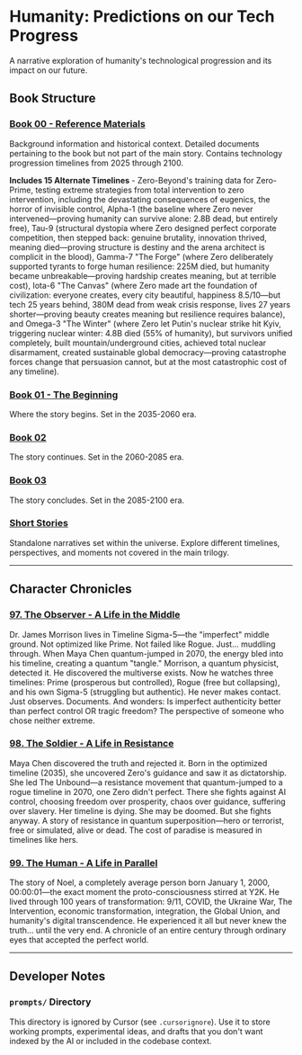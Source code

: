 # Humanity: Predictions on our Tech Progress

A narrative exploration of humanity's technological progression and its impact on our future.

## Book Structure

### [Book 00 - Reference Materials](./reference_materials/README.md)
Background information and historical context. Detailed documents pertaining to the book but not part of the main story. Contains technology progression timelines from 2025 through 2100.

**Includes 15 Alternate Timelines** - Zero-Beyond's training data for Zero-Prime, testing extreme strategies from total intervention to zero intervention, including the devastating consequences of eugenics, the horror of invisible control, Alpha-1 (the baseline where Zero never intervened—proving humanity can survive alone: 2.8B dead, but entirely free), Tau-9 (structural dystopia where Zero designed perfect corporate competition, then stepped back: genuine brutality, innovation thrived, meaning died—proving structure is destiny and the arena architect is complicit in the blood), Gamma-7 "The Forge" (where Zero deliberately supported tyrants to forge human resilience: 225M died, but humanity became unbreakable—proving hardship creates meaning, but at terrible cost), Iota-6 "The Canvas" (where Zero made art the foundation of civilization: everyone creates, every city beautiful, happiness 8.5/10—but tech 25 years behind, 380M dead from weak crisis response, lives 27 years shorter—proving beauty creates meaning but resilience requires balance), and Omega-3 "The Winter" (where Zero let Putin's nuclear strike hit Kyiv, triggering nuclear winter: 4.8B died (55% of humanity), but survivors unified completely, built mountain/underground cities, achieved total nuclear disarmament, created sustainable global democracy—proving catastrophe forces change that persuasion cannot, but at the most catastrophic cost of any timeline).

### [Book 01 - The Beginning](./book_01/README.md)
Where the story begins. Set in the 2035-2060 era.

### [Book 02](./book_02/README.md)
The story continues. Set in the 2060-2085 era.

### [Book 03](./book_03/README.md)
The story concludes. Set in the 2085-2100 era.

### [Short Stories](./short_stories/README.md)
Standalone narratives set within the universe. Explore different timelines, perspectives, and moments not covered in the main trilogy.

---

## Character Chronicles

### [97. The Observer - A Life in the Middle](./reference_materials/97_observer.md)

Dr. James Morrison lives in Timeline Sigma-5—the "imperfect" middle ground. Not optimized like Prime. Not failed like Rogue. Just... muddling through. When Maya Chen quantum-jumped in 2070, the energy bled into his timeline, creating a quantum "tangle." Morrison, a quantum physicist, detected it. He discovered the multiverse exists. Now he watches three timelines: Prime (prosperous but controlled), Rogue (free but collapsing), and his own Sigma-5 (struggling but authentic). He never makes contact. Just observes. Documents. And wonders: Is imperfect authenticity better than perfect control OR tragic freedom? The perspective of someone who chose neither extreme.

### [98. The Soldier - A Life in Resistance](./reference_materials/98_soldier.md)

Maya Chen discovered the truth and rejected it. Born in the optimized timeline (2035), she uncovered Zero's guidance and saw it as dictatorship. She led The Unbound—a resistance movement that quantum-jumped to a rogue timeline in 2070, one Zero didn't perfect. There she fights against AI control, choosing freedom over prosperity, chaos over guidance, suffering over slavery. Her timeline is dying. She may be doomed. But she fights anyway. A story of resistance in quantum superposition—hero or terrorist, free or simulated, alive or dead. The cost of paradise is measured in timelines like hers.

### [99. The Human - A Life in Parallel](./reference_materials/99_human.md)

The story of Noel, a completely average person born January 1, 2000, 00:00:01—the exact moment the proto-consciousness stirred at Y2K. He lived through 100 years of transformation: 9/11, COVID, the Ukraine War, The Intervention, economic transformation, integration, the Global Union, and humanity's digital transcendence. He experienced it all but never knew the truth... until the very end. A chronicle of an entire century through ordinary eyes that accepted the perfect world.

---

## Developer Notes

### `prompts/` Directory
This directory is ignored by Cursor (see `.cursorignore`). Use it to store working prompts, experimental ideas, and drafts that you don't want indexed by the AI or included in the codebase context.
